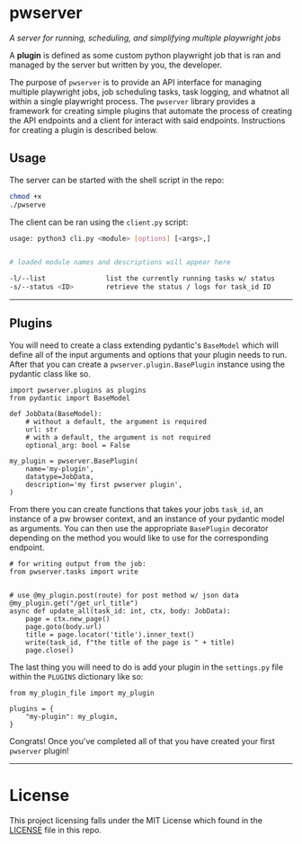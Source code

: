 # pwserver

*A server for running, scheduling, and simplifying multiple playwright jobs*

A **plugin** is defined as some custom python playwright job that is
ran and managed by the server but written by you, the developer.

The purpose of `pwserver` is to provide an API interface for managing multiple
playwright jobs, job scheduling tasks, task logging, and whatnot all within a
single playwright process. The `pwserver` library provides a framework for creating
simple plugins that automate the process of creating the API endpoints and a client
for interact with said endpoints. Instructions for creating a plugin is described
below.

## Usage

The server can be started with the shell script in the repo:

```bash
chmod +x
./pwserve
```

The client can be ran using the `client.py` script:

```bash
usage: python3 cli.py <module> [options] [<args>,]


# loaded module names and descriptions will appear here

-l/--list               list the currently running tasks w/ status
-s/--status <ID>        retrieve the status / logs for task_id ID
```

---

## Plugins

You will need to create a class extending pydantic's `BaseModel` which will
define all of the input arguments and options that your plugin needs to run.
After that you can create a `pwserver.plugin.BasePlugin` instance using the
pydantic class like so.

```python3
import pwserver.plugins as plugins
from pydantic import BaseModel

def JobData(BaseModel):
    # without a default, the argument is required
    url: str
    # with a default, the argument is not required
    optional_arg: bool = False

my_plugin = pwserver.BasePlugin(
    name='my-plugin',
    datatype=JobData,
    description='my first pwserver plugin',
)
```

From there you can create functions that takes your jobs `task_id`, an instance of a pw browser
context, and an instance of your pydantic model as arguments. You can then use the appropriate
`BasePlugin` decorator depending on the method you would like to use for the corresponding 
endpoint.

```python3
# for writing output from the job:
from pwserver.tasks import write


# use @my_plugin.post(route) for post method w/ json data
@my_plugin.get("/get_url_title")
async def update_all(task_id: int, ctx, body: JobData):
    page = ctx.new_page()
    page.goto(body.url)
    title = page.locator('title').inner_text()
    write(task_id, f"the title of the page is " + title) 
    page.close()
```

The last thing you will need to do is add your plugin in the `settings.py` file within
the `PLUGINS` dictionary like so:

```python3
from my_plugin_file import my_plugin

plugins = {
    "my-plugin": my_plugin,
}
```

Congrats! Once you've completed all of that you have created your first `pwserver` plugin!

---

# License

This project licensing falls under the MIT License which found in the [LICENSE](LICENSE)
file in this repo.
